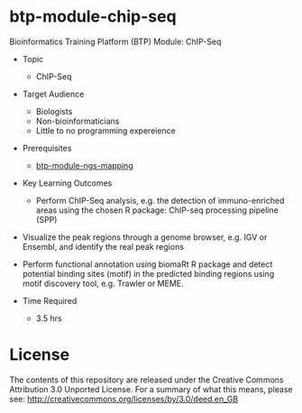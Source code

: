 # btp-module-chip-seq
Bioinformatics Training Platform (BTP) Module: ChIP-Seq

  * Topic
    * ChIP-Seq
  * Target Audience
    * Biologists
	* Non-bioinformaticians
	* Little to no programming expereience
  * Prerequisites
    * [btp-module-ngs-mapping](https://github.com/BPA-CSIRO-Workshops/btp-module-ngs-mapping)
  * Key Learning Outcomes
    *  Perform ChIP-Seq analysis, e.g. the detection of immuno-enriched areas using the chosen R package: ChIP-seq processing pipeline (SPP) 
  *  Visualize the peak regions through a genome browser, e.g. IGV or Ensembl, and identify the real peak regions
  *  Perform functional annotation using biomaRt R package and detect potential binding sites (motif) in the predicted binding regions using motif discovery tool, e.g. Trawler or MEME.

  * Time Required
    * 3.5 hrs

License
=======
The contents of this repository are released under the Creative Commons
Attribution 3.0 Unported License. For a summary of what this means,
please see:
http://creativecommons.org/licenses/by/3.0/deed.en_GB
